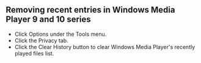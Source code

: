 ## Removing recent entries in Windows Media Player 9 and 10 series
* Click Options under the Tools menu.
* Click the Privacy tab.
* Click the Clear History button to clear Windows Media Player's recently played files list.
